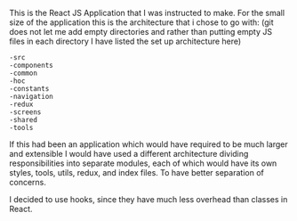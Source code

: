 
This is the React JS Application that I was instructed to make. For the small size of the application this is the architecture that i chose to go with: (git does not let me add empty directories and rather than putting empty JS files in each directory I have listed the set up architecture here)

    -src
    -components
    -common
    -hoc
    -constants
    -navigation
    -redux
    -screens
    -shared
    -tools

If this had been an application which would have required to be much larger and extensible I would have used a different architecture dividing responsibilities into separate modules, each of which would have its own styles, tools, utils, redux, and index files. To have better separation of concerns.

I decided to use hooks, since they have much less overhead than classes in React. 